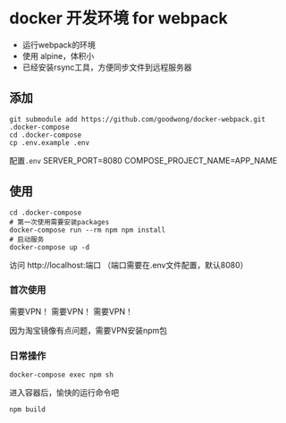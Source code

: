 # docker 开发环境 for webpack

- 运行webpack的环境
- 使用 alpine，体积小
- 已经安装rsync工具，方便同步文件到远程服务器


## 添加
```shell
git submodule add https://github.com/goodwong/docker-webpack.git .docker-compose
cd .docker-compose
cp .env.example .env
```

配置`.env`
SERVER_PORT=8080
COMPOSE_PROJECT_NAME=APP_NAME


## 使用
```shell
cd .docker-compose
# 第一次使用需要安装packages
docker-compose run --rm npm npm install
# 启动服务
docker-compose up -d
```

访问
http://localhost:端口 （端口需要在.env文件配置，默认8080）


### 首次使用
需要VPN！
需要VPN！
需要VPN！

因为淘宝镜像有点问题，需要VPN安装npm包

### 日常操作
```shell
docker-compose exec npm sh
```
进入容器后，愉快的运行命令吧
```shell
npm build
```
